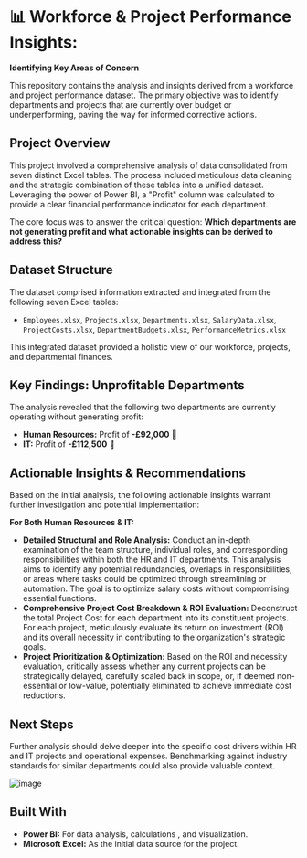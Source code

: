# 📊 Workforce & Project Performance Insights: 
 <b> Identifying Key Areas of Concern </b>

This repository contains the analysis and insights derived from a workforce and project performance dataset. The primary objective was to identify departments and projects that are currently over budget or underperforming, paving the way for informed corrective actions.

##  Project Overview

This project involved a comprehensive analysis of data consolidated from seven distinct Excel tables. The process included meticulous data cleaning and the strategic combination of these tables into a unified dataset. Leveraging the power of Power BI, a "Profit" column was calculated to provide a clear financial performance indicator for each department.

The core focus was to answer the critical question: **Which departments are not generating profit and what actionable insights can be derived to address this?**

##  Dataset Structure

The dataset comprised information extracted and integrated from the following seven Excel tables:

* `Employees.xlsx`, `Projects.xlsx`, `Departments.xlsx`, `SalaryData.xlsx`, `ProjectCosts.xlsx`, `DepartmentBudgets.xlsx`, `PerformanceMetrics.xlsx`

This integrated dataset provided a holistic view of our workforce, projects, and departmental finances.

## Key Findings: Unprofitable Departments

The analysis revealed that the following two departments are currently operating without generating profit:

* **Human Resources:** Profit of **-£92,000** 🔴
* **IT:** Profit of **-£112,500** 🔴

##  Actionable Insights & Recommendations

Based on the initial analysis, the following actionable insights warrant further investigation and potential implementation:

**For Both Human Resources & IT:**

* **Detailed Structural and Role Analysis:** Conduct an in-depth examination of the team structure, individual roles, and corresponding responsibilities within both the HR and IT departments. This analysis aims to identify any potential redundancies, overlaps in responsibilities, or areas where tasks could be optimized through streamlining or automation. The goal is to optimize salary costs without compromising essential functions.
* **Comprehensive Project Cost Breakdown & ROI Evaluation:** Deconstruct the total Project Cost for each department into its constituent projects. For each project, meticulously evaluate its return on investment (ROI) and its overall necessity in contributing to the organization's strategic goals.
* **Project Prioritization & Optimization:** Based on the ROI and necessity evaluation, critically assess whether any current projects can be strategically delayed, carefully scaled back in scope, or, if deemed non-essential or low-value, potentially eliminated to achieve immediate cost reductions.

##  Next Steps

Further analysis should delve deeper into the specific cost drivers within HR and IT projects and operational expenses. Benchmarking against industry standards for similar departments could also provide valuable context.









![image](https://github.com/user-attachments/assets/83bebe52-f86c-4360-805f-5ba8b8a5a76e)


##  Built With

* **Power BI:** For data analysis, calculations , and visualization.
* **Microsoft Excel:** As the initial data source for the project.



